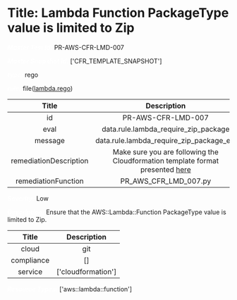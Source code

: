 



# Title: Lambda Function PackageType value is limited to Zip


***<font color="white">Master Test Id:</font>*** PR-AWS-CFR-LMD-007

***<font color="white">Master Snapshot Id:</font>*** ['CFR_TEMPLATE_SNAPSHOT']

***<font color="white">type:</font>*** rego

***<font color="white">rule:</font>*** file([lambda.rego])  
  
  
  
  

|Title|Description|
| :---: | :---: |
|id|PR-AWS-CFR-LMD-007|
|eval|data.rule.lambda_require_zip_package|
|message|data.rule.lambda_require_zip_package_err|
|remediationDescription|Make sure you are following the Cloudformation template format presented <a href='https://docs.aws.amazon.com/AWSCloudFormation/latest/UserGuide/aws-resource-lambda-function.html#cfn-lambda-function-deadletterconfig' target='_blank'>here</a>|
|remediationFunction|PR_AWS_CFR_LMD_007.py|


***<font color="white">Severity:</font>*** Low

***<font color="white">Description:</font>*** Ensure that the AWS::Lambda::Function PackageType value is limited to Zip.  
  
  

|Title|Description|
| :---: | :---: |
|cloud|git|
|compliance|[]|
|service|['cloudformation']|


***<font color="white">Resource Types:</font>*** ['aws::lambda::function']


[lambda.rego]: https://github.com/prancer-io/prancer-compliance-test/tree/master/aws/iac/lambda.rego
